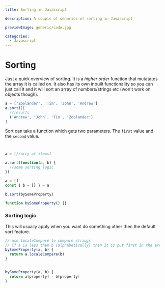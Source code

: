 ```yaml
---
title: Sorting in Javascript

description: A couple of senarios of sorting in Javascript

previewImage: generic/code.jpg

categories:
  - Javascript
---
```


# Sorting

Just a quick overview of sorting. It is a _higher order_ function that mutatates the array it is called on. It also has its own inbuilt functionality so you can just call it and it will sort an array of numbers/strings etc (won't work on objects though).

```javascript
a = ['Zoolander', 'Tim', 'John', 'Andrew']
a.sort()[
  //results
  ('Andrew', 'John', 'Tim', 'Zoolander')
]
```

Sort can take a function which gets two parameters. The `first` value and the `second` value.

```javascript


a = [//arry of items]

a.sort(function(a, b) {
  //some sorting logic
})

```

```javascript
a = []
const { b = [] } = a

b.sort(bySomeProperty)

function bySomeProperty() {}
```

### Sorting logic

This will usually apply when you want do something other then the default sort feature.

```javascript
// use localeCompare to compare strings
// if a is less then b (alphabetically) then it is put first in the array
bySomeProperty(a, b) {
  return a.localeCompare(b)
}


bySomeProperty(a, b) {
  return a[property] - b[property]
}
```
